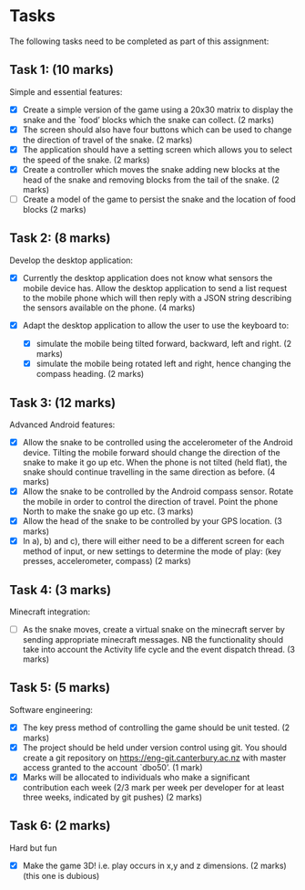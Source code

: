 # Tasks
The following tasks need to be completed as part of this assignment:


## Task 1: (10 marks)
Simple and essential features:

- [X] Create a simple version of the game using a 20x30 matrix to display the snake and the `food’ blocks which the snake can collect. (2 marks)
- [X] The screen should also have four buttons which can be used to change the direction of travel of the snake. (2 marks)
- [X] The application should have a setting screen which allows you to select the speed of the snake. (2 marks)
- [X] Create a controller which moves the snake adding new blocks at the head of the snake and removing blocks from the tail of the snake. (2 marks)
- [ ] Create a model of the game to persist the snake and the location of food blocks (2 marks)

## Task 2: (8 marks)
Develop the desktop application:

- [X] Currently the desktop application does not know what sensors the mobile device has.  Allow the desktop application to send a list request to the mobile phone which will then reply with a JSON string describing the sensors available on the phone. (4 marks)

- [X] Adapt the desktop application to allow the user to use the keyboard to:
    - [X] simulate the mobile being tilted forward, backward, left and right. (2 marks)
    - [X] simulate the mobile being rotated left and right, hence changing the compass heading. (2 marks)

## Task 3: (12 marks)
Advanced Android features:

- [X] Allow the snake to be controlled using the accelerometer of the Android device.  Tilting the mobile forward should change the direction of the snake to make it go up etc. When the phone is not tilted (held flat), the snake should continue travelling in the same direction as before. (4 marks)
- [X] Allow the snake to be controlled by the Android compass sensor.  Rotate the mobile in order to control the direction of travel.  Point the phone North to make the snake go up etc. (3 marks)
- [X] Allow the head of the snake to be controlled by your GPS location. (3 marks)
- [X] In a), b) and c), there will either need to be a different screen for each method of input, or new settings to determine the mode of play: (key presses, accelerometer, compass) (2 marks)

## Task 4: (3 marks)
Minecraft integration:

- [ ] As the snake moves, create a virtual snake on the minecraft server by sending appropriate minecraft messages. NB the functionality should take into account the Activity life cycle and the event dispatch thread. (3 marks)

## Task 5: (5 marks)
Software engineering:

- [X] The key press method of controlling the game should be unit tested. (2 marks)
- [X] The project should be held under version control using git.  You should create a git repository on https://eng-git.canterbury.ac.nz with master access granted to the account `dbo50’. (1 mark)
- [X] Marks will be allocated to individuals who make a significant contribution each week (2/3 mark per week per developer for at least three weeks, indicated by git pushes) (2 marks)

## Task 6: (2 marks)
Hard but fun

- [X] Make the game 3D! i.e. play occurs in x,y and z dimensions. (2 marks) (this one is dubious)